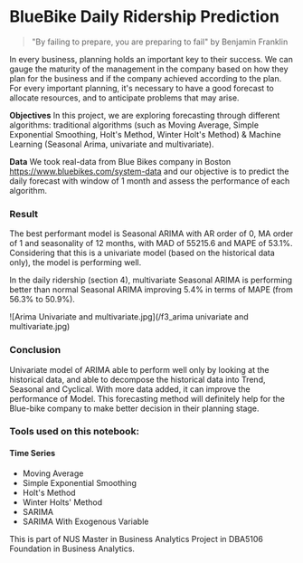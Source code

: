 # BlueBike Daily Ridership Prediction
> "By failing to prepare, you are preparing to fail" 
> by Benjamin Franklin

In every business, planning holds an important key to their success. We can gauge the maturity of the management in the company based on how they plan for the business and if the company achieved according to the plan. For every important planning, it's necessary to have a good forecast to allocate resources, and to anticipate problems that may arise. 

**Objectives** In this project, we are exploring forecasting through different  algorithms: traditional algorithms (such as Moving Average, Simple Exponential Smoothing, Holt's Method, Winter Holt's Method) & Machine Learning (Seasonal Arima, univariate and multivariate). 

**Data** We took real-data from Blue Bikes company in Boston https://www.bluebikes.com/system-data and our objective is to predict the daily forecast with window of 1 month and assess the performance of each algorithm.

### Result

The best performant model is Seasonal ARIMA with AR order of 0, MA order of 1 and seasonality of 12 months, with MAD of 55215.6 and MAPE of 53.1%. Considering that this is a univariate model (based on the historical data only), the model is performing well.

In the daily ridership (section 4), multivariate Seasonal ARIMA is performing better than normal Seasonal ARIMA improving 5.4% in terms of MAPE (from 56.3% to 50.9%). 

![Arima Univariate and multivariate.jpg](/f3_arima univariate and multivariate.jpg)

### Conclusion

Univariate model of ARIMA able to perform well only by looking at the historical data, and able to decompose the historical data into Trend, Seasonal and Cyclical. With more data added, it can improve the performance of Model. This forecasting method will definitely help for the Blue-bike company to make better decision in their planning stage.

### Tools used on this notebook:
#### Time Series
- Moving Average
- Simple Exponential Smoothing
- Holt's Method
- Winter Holts' Method
- SARIMA
- SARIMA With Exogenous Variable

This is part of NUS Master in Business Analytics Project in DBA5106 Foundation in Business Analytics.
